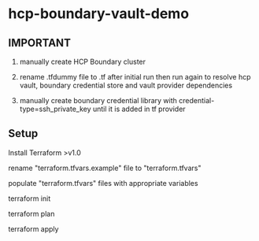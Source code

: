 # hcp-boundary-vault-demo

## IMPORTANT
1) manually create HCP Boundary cluster

2) rename .tfdummy file to .tf after initial run then run again to resolve hcp vault, boundary credential store and vault provider dependencies

3) manually create boundary credential library with credential-type=ssh_private_key until it is added in tf provider

## Setup
Install Terraform >v1.0

rename "terraform.tfvars.example" file to "terraform.tfvars"

populate "terraform.tfvars" files with appropriate variables

terraform init

terraform plan

terraform apply
